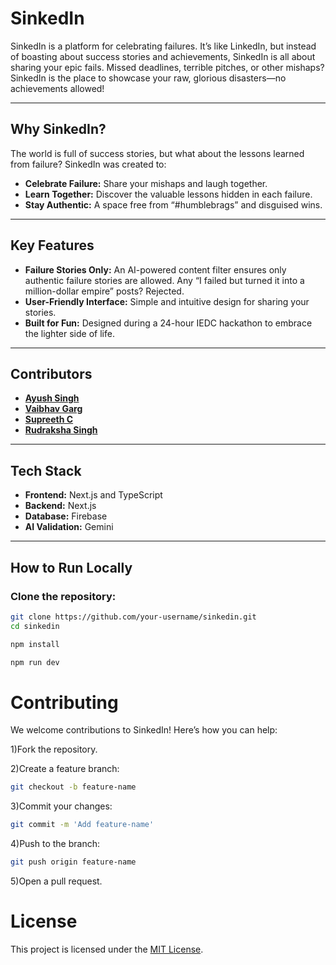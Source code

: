 # SinkedIn

SinkedIn is a platform for celebrating failures. It’s like LinkedIn, but instead of boasting about success stories and achievements, SinkedIn is all about sharing your epic fails. Missed deadlines, terrible pitches, or other mishaps? SinkedIn is the place to showcase your raw, glorious disasters—no achievements allowed!

---

## Why SinkedIn?

The world is full of success stories, but what about the lessons learned from failure? SinkedIn was created to:

- **Celebrate Failure:** Share your mishaps and laugh together.
- **Learn Together:** Discover the valuable lessons hidden in each failure.
- **Stay Authentic:** A space free from “#humblebrags” and disguised wins.

---

## Key Features

- **Failure Stories Only:** An AI-powered content filter ensures only authentic failure stories are allowed. Any “I failed but turned it into a million-dollar empire” posts? Rejected.
- **User-Friendly Interface:** Simple and intuitive design for sharing your stories.
- **Built for Fun:** Designed during a 24-hour IEDC hackathon to embrace the lighter side of life.

---

## Contributors

- [**Ayush Singh**](https://github.com/ayush1009208)
- [**Vaibhav Garg**](https://github.com/vaibhavgarg25)
- [**Supreeth C**](https://github.com/ShinichiShi)
- [**Rudraksha Singh**](https://github.com/rudrakshass)

---

## Tech Stack

- **Frontend:** Next.js and TypeScript
- **Backend:** Next.js
- **Database:** Firebase
- **AI Validation:** Gemini

---

## How to Run Locally

### Clone the repository:
```bash
git clone https://github.com/your-username/sinkedin.git
cd sinkedin

npm install

npm run dev
```
# Contributing

We welcome contributions to SinkedIn! Here’s how you can help:

1)Fork the repository.

2)Create a feature branch:
```bash
git checkout -b feature-name
```
3)Commit your changes:
```bash
git commit -m 'Add feature-name'
```
4)Push to the branch:
```bash
git push origin feature-name
```
5)Open a pull request.

# License
This project is licensed under the [MIT License](LICENSE).
